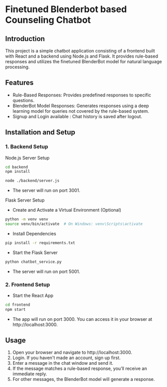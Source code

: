 # Finetuned Blenderbot based Counseling Chatbot

## Introduction

This project is a simple chatbot application consisting of a frontend built with React and a backend using Node.js and Flask. It provides rule-based responses and utilizes the finetuned BlenderBot model for natural language processing.

## Features

- Rule-Based Responses: Provides predefined responses to specific questions.
- BlenderBot Model Responses: Generates responses using a deep learning model for queries not covered by the rule-based system.
- Signup and Login available : Chat history is saved after logout.

## Installation and Setup


### 1. Backend Setup

Node.js Server Setup

```sh
cd backend
npm install
```

```sh
node ./backend/server.js
```

- The server will run on port 3001.

Flask Server Setup

- Create and Activate a Virtual Environment (Optional)

```sh
python -m venv venv
source venv/bin/activate  # On Windows: venv\Scripts\activate
```

- Install Dependencies

```sh
pip install -r requirements.txt
```

- Start the Flask Server

```sh
python chatbot_service.py
```

- The server will run on port 5001.

### 2. Frontend Setup

- Start the React App

```sh
cd frontend
npm start
```

- The app will run on port 3000. You can access it in your browser at http://localhost:3000.

## Usage

1. Open your browser and navigate to http://localhost:3000.
2. Login. If you haven't made an account, sign up first.
3. Enter a message in the chat window and send it.
4. If the message matches a rule-based response, you’ll receive an immediate reply.
5. For other messages, the BlenderBot model will generate a response.
